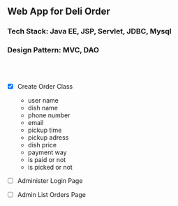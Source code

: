 ## Web App for Deli Order

### Tech Stack: Java EE, JSP, Servlet, JDBC, Mysql

### Design Pattern: MVC, DAO

<br/><br/>

- [x] Create Order Class

	- user name
	- dish name
	- phone number
	- email
	- pickup time
	- pickup adress
	- dish price
	- payment way
	- is paid or not
	- is picked or not
	
- [ ] Administer Login Page

- [ ] Admin List Orders Page